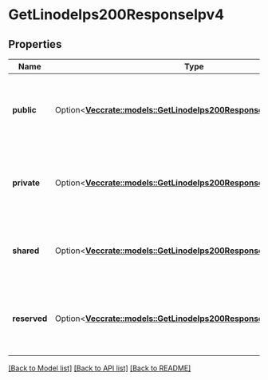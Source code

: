 # GetLinodeIps200ResponseIpv4

## Properties

Name | Type | Description | Notes
------------ | ------------- | ------------- | -------------
**public** | Option<[**Vec<crate::models::GetLinodeIps200ResponseIpv4PublicInner>**](getLinodeIPs_200_response_ipv4_public_inner.md)> | A list of public IP Address objects belonging to this Linode.  | [optional][readonly]
**private** | Option<[**Vec<crate::models::GetLinodeIps200ResponseIpv4PrivateInner>**](getLinodeIPs_200_response_ipv4_private_inner.md)> | A list of private IP Address objects belonging to this Linode.  | [optional][readonly]
**shared** | Option<[**Vec<crate::models::GetLinodeIps200ResponseIpv4PublicInner>**](getLinodeIPs_200_response_ipv4_public_inner.md)> | A list of shared IP Address objects assigned to this Linode.  | [optional][readonly]
**reserved** | Option<[**Vec<crate::models::GetLinodeIps200ResponseIpv4PublicInner>**](getLinodeIPs_200_response_ipv4_public_inner.md)> | A list of reserved IP Address objects belonging to this Linode.  | [optional][readonly]

[[Back to Model list]](../README.md#documentation-for-models) [[Back to API list]](../README.md#documentation-for-api-endpoints) [[Back to README]](../README.md)


